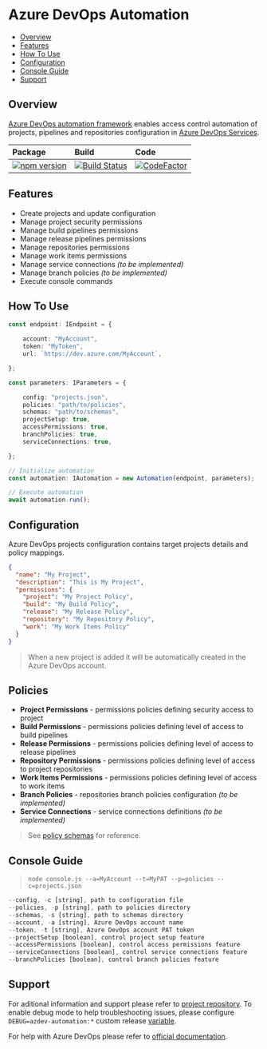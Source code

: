 # Azure DevOps Automation

- [Overview](#overview)
- [Features](#features)
- [How To Use](#how-to-use)
- [Configuration](#configuration)
- [Console Guide](#console-guide)
- [Support](#support)

## Overview

[Azure DevOps automation framework](https://www.npmjs.com/package/azdev-automation) enables access control automation of projects, pipelines and repositories configuration in [Azure DevOps Services](https://azure.microsoft.com/en-us/services/devops).

Package  | Build   | Code
:--------|:--------|:--------
[![npm version](https://badge.fury.io/js/azdev-automation.svg)](https://www.npmjs.com/package/azdev-automation) | [![Build Status](https://dev.azure.com/dmitryserbin/Automation/_apis/build/status/Automation-master?branchName=master)](https://dev.azure.com/dmitryserbin/Automation/_build/latest?definitionId=13&branchName=master) | [![CodeFactor](https://www.codefactor.io/repository/github/dmitryserbin/azdev-automation/badge)](https://www.codefactor.io/repository/github/dmitryserbin/azdev-automation)

## Features

- Create projects and update configuration
- Manage project security permissions
- Manage build pipelines permissions
- Manage release pipelines permissions
- Manage repositories permissions
- Manage work items permissions
- Manage service connections _(to be implemented)_
- Manage branch policies _(to be implemented)_
- Execute console commands

## How To Use

```typescript
const endpoint: IEndpoint = {

    account: "MyAccount",
    token: "MyToken",
    url: `https://dev.azure.com/MyAccount`,

};

const parameters: IParameters = {

    config: "projects.json",
    policies: "path/to/policies",
    schemas: "path/to/schemas",
    projectSetup: true,
    accessPermissions: true,
    branchPolicies: true,
    serviceConnections: true,

};

// Initialize automation
const automation: IAutomation = new Automation(endpoint, parameters);

// Execute automation
await automation.run();
```

## Configuration

Azure DevOps projects configuration contains target projects details and policy mappings.

```json
{
  "name": "My Project",
  "description": "This is My Project",
  "permissions": {
    "project": "My Project Policy",
    "build": "My Build Policy",
    "release": "My Release Policy",
    "repository": "My Repository Policy",
    "work": "My Work Items Policy"
  }
}
```

> When a new project is added it will be automatically created in the Azure DevOps account.

## Policies

- **Project Permissions** - permissions policies defining security access to project
- **Build Permissions** - permissions policies defining level of access to build pipelines
- **Release Permissions** - permissions policies defining level of access to release pipelines
- **Repository Permissions** - permissions policies defining level of access to project repositories
- **Work Items Permissions** - permissions policies defining level of access to work items
- **Branch Policies** - repositories branch policies configuration _(to be implemented)_
- **Service Connections** - service connections definitions _(to be implemented)_

> See [policy schemas](https://github.com/dmitryserbin/azdev-automation/tree/master/schemas) for reference.

## Console Guide

> `node console.js --a=MyAccount --t=MyPAT --p=policies --c=projects.json`

```typescript
--config, -c [string], path to configuration file
--policies, -p [string], path to policies directory
--schemas, -s [string], path to schemas directory
--account, -a [string], Azure DevOps account name
--token, -t [string], Azure DevOps account PAT token
--projectSetup [boolean], control project setup feature
--accessPermissions [boolean], control access permissions feature
--serviceConnections [boolean], control service connections feature
--branchPolicies [boolean], control branch policies feature
```

## Support

For aditional information and support please refer to [project repository](https://github.com/dmitryserbin/azdev-automation). To enable debug mode to help troubleshooting issues, please configure `DEBUG=azdev-automation:*` custom release [variable](https://docs.microsoft.com/en-us/azure/devops/pipelines/release/variables).

For help with Azure DevOps please refer to [official documentation](https://docs.microsoft.com/en-us/azure/devops).
